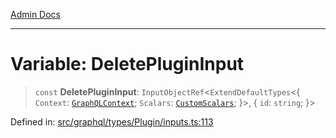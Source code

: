 [Admin Docs](/)

***

# Variable: DeletePluginInput

> `const` **DeletePluginInput**: `InputObjectRef`\<`ExtendDefaultTypes`\<\{ `Context`: [`GraphQLContext`](../../../../context/type-aliases/GraphQLContext.md); `Scalars`: [`CustomScalars`](../../../../scalars/type-aliases/CustomScalars.md); \}\>, \{ `id`: `string`; \}\>

Defined in: [src/graphql/types/Plugin/inputs.ts:113](https://github.com/Sourya07/talawa-api/blob/aac5f782223414da32542752c1be099f0b872196/src/graphql/types/Plugin/inputs.ts#L113)
